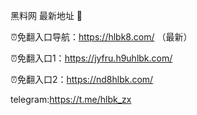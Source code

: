 黑料网 最新地址 👋

⏰免翻入口导航：https://hlbk8.com/ （最新）

⏰免翻入口1：https://jyfru.h9uhlbk.com/

⏰免翻入口2：https://nd8hlbk.com/

telegram:https://t.me/hlbk_zx
